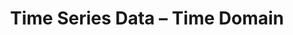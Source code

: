 ---
title: "Time Series Data – Time Domain"
index: 2
materials:
- topic: "Motivation"
  files:
  - type: "colab"
    url: lectures/module2/2-2_timeseries_timedomain/2-2a – Motivation.ipynb
- topic: "Matplotlib"
  files:
  - type: "colab"
    url: lectures/module2/2-2_timeseries_timedomain/2-2b – Matplotlib.ipynb
- topic: "Handling Time"
  files:
  - type: "colab"
    url: lectures/module2/2-2_timeseries_timedomain/2-2c – Handling Time.ipynb
- topic: "Data Sampling"
  files:
  - type: "colab"
    url: lectures/module2/2-2_timeseries_timedomain/2-2d – Data Sampling.ipynb
- topic: "Data Windowing"
  files:
  - type: "colab"
    url: lectures/module2/2-2_timeseries_timedomain/2-2e – Data Windowing.ipynb
- topic: "Time-Domain Features"
  files:
  - type: "colab"
    url: lectures/module2/2-2_timeseries_timedomain/2-2f – Time-Domain Features.ipynb
assignment:
  files:
  - type: "colab"
    url: lectures/module2/2-2_timeseries_timedomain/HW2-2.ipynb
---